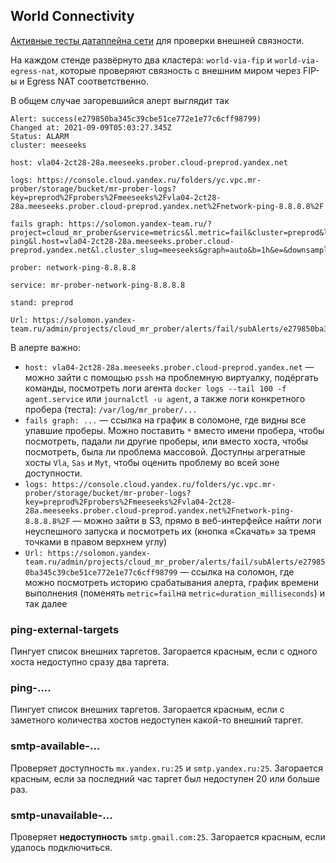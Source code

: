 ## World Connectivity

[Активные тесты датаплейна сети](https://wiki.yandex-team.ru/cloud/devel/sdn/mrprober/)
для проверки внешней связности.

На каждом стенде развёрнуто два кластера: `world-via-fip` и `world-via-egress-nat`,
которые проверяют связность с внешним миром через FIP-ы и Egress NAT соответственно.

В общем случае загоревшийся алерт выглядит так

```
Alert: success(e279850ba345c39cbe51ce772e1e77c6cff98799)
Changed at: 2021-09-09T05:03:27.345Z
Status: ALARM
cluster: meeseeks

host: vla04-2ct28-28a.meeseeks.prober.cloud-preprod.yandex.net

logs: https://console.cloud.yandex.ru/folders/yc.vpc.mr-prober/storage/bucket/mr-prober-logs?key=preprod%2Fprobers%2Fmeeseeks%2Fvla04-2ct28-28a.meeseeks.prober.cloud-preprod.yandex.net%2Fnetwork-ping-8.8.8.8%2F

fails graph: https://solomon.yandex-team.ru/?project=cloud_mr_prober&service=metrics&l.metric=fail&cluster=preprod&l.prober_slug=network-ping&l.host=vla04-2ct28-28a.meeseeks.prober.cloud-preprod.yandex.net&l.cluster_slug=meeseeks&graph=auto&b=1h&e=&downsamplingFill=previous

prober: network-ping-8.8.8.8

service: mr-prober-network-ping-8.8.8.8

stand: preprod

Url: https://solomon.yandex-team.ru/admin/projects/cloud_mr_prober/alerts/fail/subAlerts/e279850ba345c39cbe51ce772e1e77c6cff98799
```

В алерте важно:
- `host: vla04-2ct28-28a.meeseeks.prober.cloud-preprod.yandex.net` — можно зайти с помощью `pssh` на проблемную виртуалку, подёргать команды, посмотреть логи агента `docker logs --tail 100 -f agent.service` или `journalctl -u agent`, а также логи конкретного пробера (теста): `/var/log/mr_prober/...`
- `fails graph: ...` — ссылка на график в соломоне, где видны все упавшие проберы. Можно поставить `*` вместо имени пробера, чтобы посмотреть, падали ли другие проберы, или вместо хоста, чтобы посмотреть, была ли проблема массовой. Доступны агрегатные хосты `Vla`, `Sas` и `Myt`, чтобы оценить проблему во всей зоне доступности.
- `logs: https://console.cloud.yandex.ru/folders/yc.vpc.mr-prober/storage/bucket/mr-prober-logs?key=preprod%2Fprobers%2Fmeeseeks%2Fvla04-2ct28-28a.meeseeks.prober.cloud-preprod.yandex.net%2Fnetwork-ping-8.8.8.8%2F` — можно зайти в S3, прямо в веб-интерфейсе найти логи неуспешного запуска и посмотреть их (кнопка «Скачать» за тремя точками в правом верхнем углу)
- `Url: https://solomon.yandex-team.ru/admin/projects/cloud_mr_prober/alerts/fail/subAlerts/e279850ba345c39cbe51ce772e1e77c6cff98799` — ссылка на соломон, где можно посмотреть историю срабатывания алерта, график времени выполнения (поменять `metric=fail`на `metric=duration_milliseconds`) и так далее


### ping-external-targets

Пингует список внешних таргетов. Загорается красным, если с одного хоста недоступно сразу два таргета.


### ping-....

Пингует список внешних таргетов. Загорается красным, если с заметного количества хостов недоступен какой-то внешний таргет.


### smtp-available-...

Проверяет доступность `mx.yandex.ru:25` и `smtp.yandex.ru:25`. Загорается красным, если за последний час таргет был недоступен 20 или больше раз.


### smtp-unavailable-...

Проверяет **недоступность** `smtp.gmail.com:25`. Загорается красным, если удалось подключиться.
